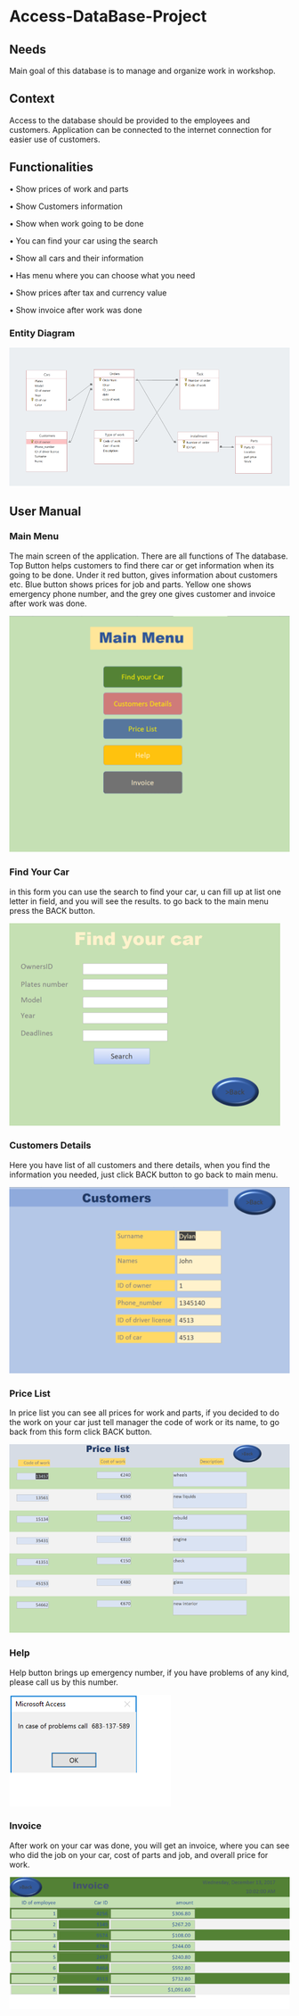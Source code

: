 # Access-DataBase-Project
## Needs
Main goal of this database is to manage and organize work in workshop.

## Context
 Access to the database should be provided to the employees and customers. Application can be connected to the internet connection for easier use of customers.

## Functionalities
•	Show prices of work and parts 

•	Show Customers information

•	Show when work going to be done

•	You can find your car using the search

•	Show all cars and their information

•	Has menu where you can choose what you need

•	Show prices after tax and currency value 

•	Show invoice after work was done

### Entity Diagram
![entity Diagram](PNGs/DBphoto.png)




## User	Manual
### Main	Menu	
The main screen of the application. There are all functions of
The database. Top Button helps customers to find there car or get information when its going to be done. Under it red button, gives information about customers etc. Blue button shows prices for job and parts. Yellow one shows emergency phone number, and the grey one gives customer and invoice after work was done.	

![Main](PNGs/Main.png)


### Find Your Car
in this form you can use the search to find your car, u can fill up at list one letter in field, and you will see the results. to go back to the main menu press the BACK button.

![Find](PNGs/Find.png)


### Customers Details
Here you have list of all customers and there details, when you find the information you needed, just click BACK button to go back to main menu.

![cus](PNGs/Customers.png)


### Price List
In price list you can see all prices for work and parts, if you decided to do the work on your car just tell manager the code of work or its name, to go back from this form click BACK button. 

![price](PNGs/Price.png)


### Help
Help button brings up emergency number, if you have problems of any kind, please call us by this number.

![Help](PNGs/Help.png)


### Invoice
After work on your car was done, you will get an invoice, where you can see who did the job on your car,  cost of parts and job, and overall price for work.

![Invoice](PNGs/Invoice.png)










